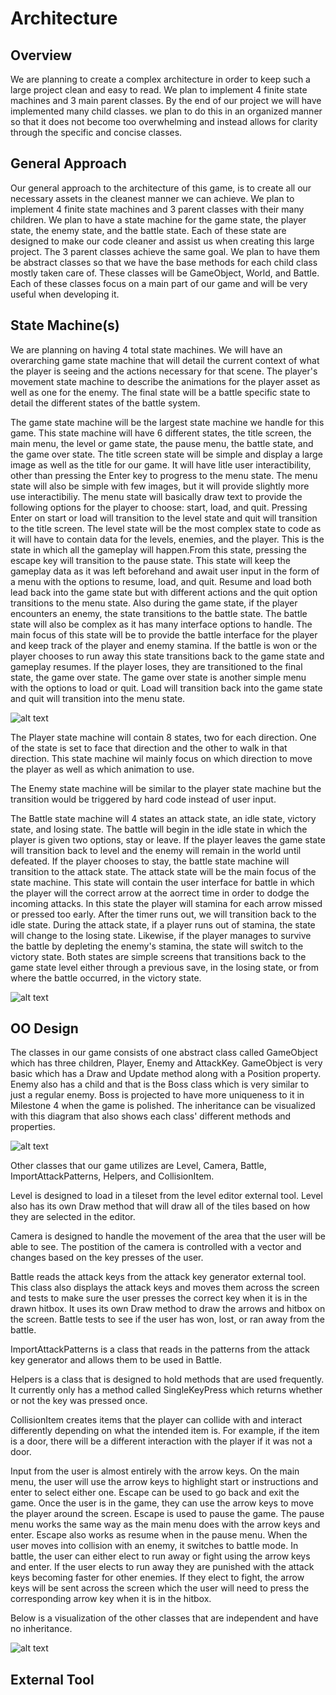 # Architecture

## Overview

We are planning to create a complex architecture in order to keep such a large project clean and easy to read. We plan to implement 4 finite state machines and 3 main parent classes. By the end of our project we will have implemented many child classes. we plan to do this in an organized manner so that it does not become too overwhelming and instead allows for clarity through the specific and concise classes.

## General Approach

Our general approach to the architecture of this game, is to create all our necessary assets in the cleanest manner we can achieve. We plan to implement 4 finite state machines and 3 parent classes with their many children. We plan to have a state machine for the game state, the player state, the enemy state, and the battle state. Each of these state are designed to make our code cleaner and assist us when creating this large project. The 3 parent classes achieve the same goal. We plan to have them be abstract classes so that we have the base methods for each child class mostly taken care of. These classes will be GameObject, World, and Battle. Each of these classes focus on a main part of our game and will be very useful when developing it.

## State Machine(s)

We are planning on having 4 total state machines. We will have an overarching game state machine that will detail the current context of what the player is seeing and the actions necessary for that scene. The player's movement state machine to describe the animations for the player asset as well as one for the enemy. The final state will be a battle specific state to detail the different states of the battle system.

The game state machine will be the largest state machine we handle for this game. This state machine will have 6 different states, the title screen, the main menu, the level or game state, the pause menu, the battle state, and the game over state. The title screen state will be simple and display a large image as well as the title for our game. It will have litle user interactibility, other than pressing the Enter key to progress to the menu state. The menu state will also be simple with few images, but it will provide slightly more use interactibiliy. The menu state will basically draw text to provide the following options for the player to choose: start, load, and quit. Pressing Enter on start or load will transition to the level state and quit will transition to the title screen. The level state will be the most complex state to code as it will have to contain data for the levels, enemies, and the player. This is the state in which all the gameplay will happen.From this state, pressing the escape key will transition to the pause state. This state will keep the gameplay data as it was left beforehand and await user input in the form of a menu with the options to resume, load, and quit. Resume and load both lead back into the game state but with different actions and the quit option transitions to the menu state. Also during the game state, if the player encounters an enemy, the state transitions to the battle state. The battle state will also be complex as it has many interface options to handle. The main focus of this state will be to provide the battle interface for the player and keep track of the player and enemy stamina. If the battle is won or the player chooses to run away this state transitions back to the game state and gameplay resumes. If the player loses, they are transitioned to the final state, the game over state. The game over state is another simple menu with the options to load or quit. Load will transition back into the game state and quit will transition into the menu state.

![alt text](https://kgcoe-git.rit.edu/eh8582/gdaps2-2185-section_2_Team_3/raw/master/doc/Documents/Game_State_Machine.png "Game State Machine")

The Player state machine will contain 8 states, two for each direction. One of the state is set to face that direction and the other to walk in that direction. This state machine wil mainly focus on which direction to move the player as well as which animation to use.

The Enemy state machine will be similar to the player state machine but the transition would be triggered by hard code instead of user input.

The Battle state machine will 4 states an attack state, an idle state, victory state, and losing state. The battle will begin in the idle state in which the player is given two options, stay or leave. If the player leaves the game state will transition back to level and the enemy will remain in the world until defeated. If the player chooses to stay, the battle state machine will transition to the attack state. The attack state will be the main focus of the state machine. This state will contain the user interface for battle in which the player will the correct arrow at the aorrect time in order to dodge the incoming attacks. In this state the player will stamina for each arrow missed or pressed too early. After the timer runs out, we will transition back to the idle state. During the attack state, if a player runs out of stamina, the state will change to the losing state. Likewise, if the player manages to survive the battle by depleting the enemy's stamina, the state will switch to the victory state. Both states are simple screens that transitions back to the game state level either through a previous save, in the losing state, or from where the battle occurred, in the victory state.

![alt text](https://kgcoe-git.rit.edu/eh8582/gdaps2-2185-section_2_Team_3/raw/master/doc/Documents/Battle_State_Machine.png "Game State Machine")

## OO Design

The classes in our game consists of one abstract class called GameObject which has three children, Player, Enemy and AttackKey. GameObject is very basic which has a Draw and Update method along with a Position property.
Enemy also has a child and that is the Boss class which is very similar to just a regular enemy. Boss is projected to have more uniqueness to it in Milestone 4 when the game is polished.
The inheritance can be visualized with this diagram that also shows each class' different methods and properties.

![alt text](https://kgcoe-git.rit.edu/eh8582/gdaps2-2185-section_2_Team_3/raw/master/doc/Documents/GameObject_Class_Diagram.png "GameObject Class Diagram")

Other classes that our game utilizes are Level, Camera, Battle, ImportAttackPatterns, Helpers, and CollisionItem.

Level is designed to load in a tileset from the level editor external tool. Level also has its own Draw method that will draw all of the tiles based on how they are selected in the editor.

Camera is designed to handle the movement of the area that the user will be able to see. The postition of the camera is controlled with a vector and changes based on the key presses of the user.

Battle reads the attack keys from the attack key generator external tool. This class also displays the attack keys and moves them across the screen and tests to make sure the user presses the correct key when it is in the drawn hitbox.
It uses its own Draw method to draw the arrows and hitbox on the screen.
Battle tests to see if the user has won, lost, or ran away from the battle.

ImportAttackPatterns is a class that reads in the patterns from the attack key generator and allows them to be used in Battle.

Helpers is a class that is designed to hold methods that are used frequently. It currently only has a method called SingleKeyPress which returns whether or not the key was pressed once.

CollisionItem creates items that the player can collide with and interact differently depending on what the intended item is. For example, if the item is a door, there will be a different interaction with the player if it was not a door.

Input from the user is almost entirely with the arrow keys. On the main menu, the user will use the arrow keys to highlight start or instructions and enter to select either one. Escape can be used to go back and exit the game.
Once the user is in the game, they can use the arrow keys to move the player around the screen. Escape is used to pause the game. The pause menu works the same way as the main menu does with the arrow keys and enter.
Escape also works as resume when in the pause menu. When the user moves into collision with an enemy, it switches to battle mode. In battle, the user can either elect to run away or fight using the arrow keys and enter.
If the user elects to run away they are punished with the attack keys becoming faster for other enemies. If they elect to fight, the arrow keys will be sent across the screen which the user will need to press
the corresponding arrow key when it is in the hitbox.

Below is a visualization of the other classes that are independent and have no inheritance.

![alt text](https://kgcoe-git.rit.edu/eh8582/gdaps2-2185-section_2_Team_3/raw/master/doc/Documents/Other_Class_Diagrams.png "Other Classes Diagram")

## External Tool
